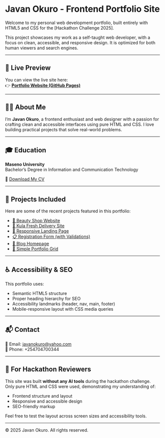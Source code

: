 # Javan Okuro - Frontend Portfolio Site

Welcome to my personal web development portfolio, built entirely with HTML5 and CSS for the [Hackathon Challenge 2025].

This project showcases my work as a self-taught web developer, with a focus on clean, accessible, and responsive design. It is optimized for both human viewers and search engines.

---

## 🔗 Live Preview

You can view the live site here:  
👉 **[Portfolio Website (GitHub Pages)](https://javanokuro.github.io/portfolio-site/)**

---

## 🧑‍💻 About Me

I’m **Javan Okuro**, a frontend enthusiast and web designer with a passion for crafting clean and accessible interfaces using pure HTML and CSS. I love building practical projects that solve real-world problems.

---

## 🎓 Education

**Maseno University**  
Bachelor’s Degree in Information and Communication Technology

📄 [Download My CV](https://drive.google.com/file/d/1aXgd8I_JBDQUr9qlrm95Nw0otZ9eoW3s/view?usp=drivesdk)

---

## 💼 Projects Included

Here are some of the recent projects featured in this portfolio:


- [💄 Beauty Shop Website](https://javanokuro.github.io/beauty-shop/)  
- [🥬 Kula Fresh Delivery Site](https://javanokuro.github.io/kulafresh/)  
- [🚀 Responsive Landing Page](https://javanokuro.github.io/landing-page/)  
- [📋 Registration Form (with Validations)](https://javanokuro.github.io/registration-form/)  
- [📰 Blog Homepage](https://javanokuro.github.io/blog-homepage/)  
- [📱 Simple Portfolio Grid](https://javanokuro.github.io/portfolio-grid/)
---

## ♿ Accessibility & SEO

This portfolio uses:

- Semantic HTML5 structure
- Proper heading hierarchy for SEO
- Accessibility landmarks (header, nav, main, footer)
- Mobile-responsive layout with CSS media queries

---

## 📬 Contact

📧 Email: javanokuro@yahoo.com  
📱 Phone: +254704700344

---

## 🏁 For Hackathon Reviewers

This site was built **without any AI tools** during the hackathon challenge. Only pure HTML and CSS were used, demonstrating my understanding of:

- Frontend structure and layout
- Responsive and accessible design
- SEO-friendly markup

Feel free to test the layout across screen sizes and accessibility tools.

---

© 2025 Javan Okuro. All rights reserved.
